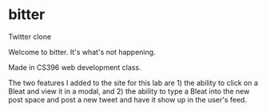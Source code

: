 # bitter
Twitter clone

Welcome to bitter. It's what's not happening.

Made in CS396 web development class.

The two features I added to the site for this lab are 1) the ability to click on a Bleat and view it in a modal, and 2) the ability to type a Bleat into the new post space and post a new tweet and have it show up in the user's feed. 